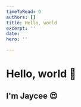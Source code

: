 ```yaml
---
timeToRead: 0
authors: []
title: Hello, world
excerpt: ''
date: 
hero: ''

---
```

# Hello, world 👋

## I'm Jaycee 😍